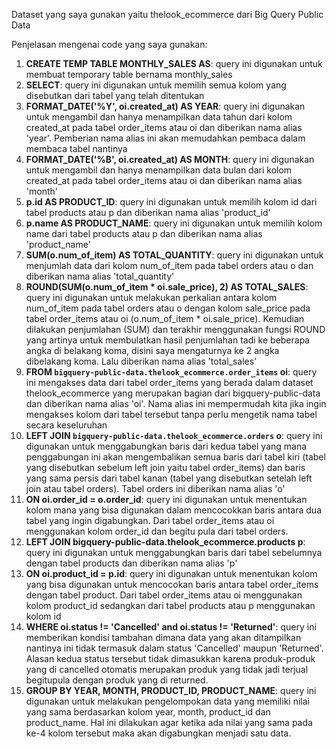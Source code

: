Dataset yang saya gunakan yaitu thelook_ecommerce dari Big Query Public Data

Penjelasan mengenai code yang saya gunakan:

1. **CREATE TEMP TABLE MONTHLY_SALES AS**: query ini digunakan untuk membuat temporary table bernama monthly_sales
2. **SELECT**: query ini digunakan untuk memilih semua kolom yang disebutkan dari tabel yang telah ditentukan
3. **FORMAT_DATE('%Y', oi.created_at) AS YEAR**: query ini digunakan untuk mengambil dan hanya menampilkan data tahun dari kolom created_at pada tabel order_items atau oi dan diberikan nama alias 'year'. Pemberian nama alias ini akan memudahkan pembaca dalam membaca tabel nantinya
4. **FORMAT_DATE('%B', oi.created_at) AS MONTH**: query ini digunakan untuk mengambil dan hanya menampilkan data bulan dari kolom created_at pada tabel order_items atau oi dan diberikan nama alias 'month'
5. **p.id AS PRODUCT_ID**: query ini digunakan untuk memilih kolom id dari tabel products atau p dan diberikan nama alias 'product_id'
6. **p.name AS PRODUCT_NAME**: query ini digunakan untuk memilih kolom name dari tabel products atau p dan diberikan nama alias 'product_name'
7. **SUM(o.num_of_item) AS TOTAL_QUANTITY**: query ini digunakan untuk menjumlah data dari kolom num_of_item pada tabel orders atau o dan diberikan nama alias 'total_quantity'
8. **ROUND(SUM(o.num_of_item * oi.sale_price), 2) AS TOTAL_SALES**: query ini digunakan untuk melakukan perkalian antara kolom num_of_item pada tabel orders atau o dengan kolom sale_price pada tabel order_items atau oi (o.num_of_item * oi.sale_price). Kemudian dilakukan penjumlahan (SUM) dan terakhir menggunakan fungsi ROUND yang artinya untuk membulatkan hasil penjumlahan tadi ke beberapa angka di belakang koma, disini saya mengaturnya ke 2 angka dibelakang koma. Lalu diberikan nama alias 'total_sales'
9. **FROM `bigquery-public-data.thelook_ecommerce.order_items` oi**: query ini mengakses data dari tabel order_items yang berada dalam dataset thelook_ecommerce yang merupakan bagian dari bigquery-public-data dan diberikan nama alias 'oi'. Nama alias ini mempermudah kita jika ingin mengakses kolom dari tabel tersebut tanpa perlu mengetik nama tabel secara keseluruhan
10. **LEFT JOIN `bigquery-public-data.thelook_ecommerce.orders` o**: query ini digunakan untuk menggabungkan baris dari kedua tabel yang mana penggabungan ini akan mengembalikan semua baris dari tabel kiri (tabel yang disebutkan sebelum left join yaitu tabel order_items) dan baris yang sama persis dari tabel kanan (tabel yang disebutkan setelah left join atau tabel orders). Tabel orders ini diberikan nama alias 'o'
11. **ON oi.order_id = o.order_id**: query ini digunakan untuk menentukan kolom mana yang bisa digunakan dalam mencocokkan baris antara dua tabel yang ingin digabungkan. Dari tabel order_items atau oi menggunakan kolom order_id dan begitu pula dari tabel orders.
12. **LEFT JOIN bigquery-public-data.thelook_ecommerce.products p**: query ini digunakan untuk menggabungkan baris dari tabel sebelumnya dengan tabel products dan diberikan nama alias 'p'
13. **ON oi.product_id = p.id**: query ini digunakan untuk menentukan kolom yang bisa digunakan untuk mencocokan baris antara tabel order_items dengan tabel product. Dari tabel order_items atau oi menggunakan kolom product_id sedangkan dari tabel products atau p menggunakan kolom id
14. **WHERE oi.status != 'Cancelled' and oi.status != 'Returned'**: query ini memberikan kondisi tambahan dimana data yang akan ditampilkan nantinya ini tidak termasuk dalam status 'Cancelled' maupun 'Returned'. Alasan kedua status tersebut tidak dimasukkan karena produk-produk yang di cancelled otomatis merupakan produk yang tidak jadi terjual begitupula dengan produk yang di returned.
15. **GROUP BY YEAR, MONTH, PRODUCT_ID, PRODUCT_NAME**: query ini digunakan untuk melakukan pengelompokan data yang memiliki nilai yang sama berdasarkan kolom year, month, product_id dan product_name. Hal ini dilakukan agar ketika ada nilai yang sama pada ke-4 kolom tersebut maka akan digabungkan menjadi satu data.
